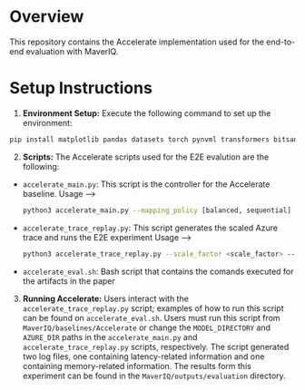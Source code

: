 <!-- Accelerate Implementation README -->

# Overview
This repository contains the Accelerate implementation used for the end-to-end evaluation with MaverIQ.

# Setup Instructions

1. **Environment Setup:**
Execute the following command to set up the environment:
```bash
pip install matplotlib pandas datasets torch pynvml transformers bitsandbytes
```

2. **Scripts:**
The Accelerate scripts used for the E2E evalution are the following:
- `accelerate_main.py`: This script is the controller for the Accelerate baseline.
   Usage --> 
   ```bash
   python3 accelerate_main.py --mapping_policy [balanced, sequential] --quant [16bit, 8bit, 4bit]
   ```
- `accelerate_trace_replay.py`: This script generates the scaled Azure trace and runs the E2E experiment
   Usage --> 
   ```bash
   python3 accelerate_trace_replay.py --scale_factor <scale_factor> --trace [code, conversation] --model_list [large, regular, twentyone] --mapping_policy [balanced, sequential] --quant [16bit, 8bit, 4bit] --mode [trace, memory]
   ```
- `accelerate_eval.sh`: Bash script that contains the comands executed for the artifacts in the paper

3. **Running Accelerate:**
Users interact with the `accelerate_trace_replay.py` script; examples of how to run this script can be found on `accelerate_eval.sh`.
Users must run this script from `MaverIQ/baselines/Accelerate` or change the `MODEL_DIRECTORY` and `AZURE_DIR` paths in the `accelerate_main.py` and `accelerate_trace_replay.py` scripts, respectively.
The script generated two log files, one containing latency-related information and one containing memory-related information.
The results form this experiment can be found in the `MaverIQ/outputs/evaluation` directory.


